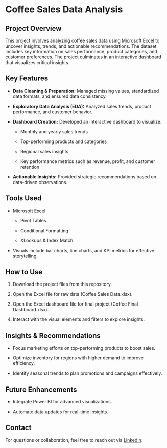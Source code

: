 # **Coffee Sales Data Analysis**

## Project Overview

This project involves analyzing coffee sales data using Microsoft Excel to uncover insights, trends, and actionable recommendations. The dataset includes key information on sales performance, product categories, and customer preferences. The project culminates in an interactive dashboard that visualizes critical insights.

## Key Features

- **Data Cleaning & Preparation:** Managed missing values, standardized data formats, and ensured data consistency.

- **Exploratory Data Analysis (EDA):** Analyzed sales trends, product performance, and customer behavior.

- **Dashboard Creation:** Developed an interactive dashboard to visualize:

  - Monthly and yearly sales trends

  - Top-performing products and categories

  - Regional sales insights

  - Key performance metrics such as revenue, profit, and customer retention

- **Actionable Insights:** Provided strategic recommendations based on data-driven observations.

## Tools Used

- Microsoft Excel

  - Pivot Tables

  - Conditional Formatting

  - XLookups & Index Match

- Visuals include bar charts, line charts, and KPI metrics for effective storytelling.

## How to Use

1. Download the project files from this repository.

2. Open the Excel file for raw data (Coffee Sales Data.xlsx).

3. Open the Excel dashboard file for final project (Coffee Final Dashboard.xlsx).

4. Interact with the visual elements and filters to explore insights.

## Insights & Recommendations

- Focus marketing efforts on top-performing products to boost sales.

- Optimize inventory for regions with higher demand to improve efficiency.

- Identify seasonal trends to plan promotions and campaigns effectively.

## Future Enhancements

- Integrate Power BI for advanced visualizations.

- Automate data updates for real-time insights.

## Contact

For questions or collaboration, feel free to reach out via [LinkedIn](www.linkedin.com/in/vedantshinde25).

